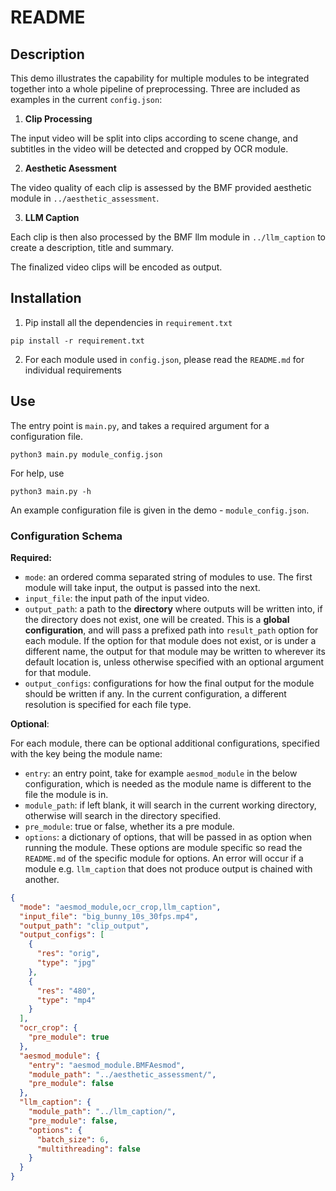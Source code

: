 # README
## Description
This demo illustrates the capability for multiple modules to be integrated together into a whole pipeline of preprocessing. Three are included as examples in the current `config.json`:

1. **Clip Processing**

The input video will be split into clips according to scene change, and subtitles in the video will be detected and cropped by OCR module.

2. **Aesthetic Asessment**

The video quality of each clip is assessed by the BMF provided aesthetic module in `../aesthetic_assessment`. 

3. **LLM Caption**

Each clip is then also processed by the BMF llm module in `../llm_caption` to create a description, title and summary.

The finalized video clips will be encoded as output.

## Installation

1. Pip install all the dependencies in `requirement.txt`

```
pip install -r requirement.txt
```

2. For each module used in `config.json`, please read the `README.md` for individual requirements

## Use

The entry point is `main.py`, and takes a required argument for a configuration file. 
```
python3 main.py module_config.json
```
For help, use
```
python3 main.py -h
```

An example configuration file is given in the demo - `module_config.json`.

### Configuration Schema
**Required:**

- `mode`: an ordered comma separated string of modules to use. The first module will take input, the output is passed into the next.
- `input_file`: the input path of the input video.
- `output_path`: a path to the **directory** where outputs will be written into, if the directory does not exist, one will be created. This is a **global configuration**, and will pass a prefixed path into `result_path` option for each module. If the option for that module does not exist, or is under a different name, the output for that module may be written to wherever its default location is, unless otherwise specified with an optional argument for that module.
- `output_configs`: configurations for how the final output for the module should be written if any. In the current configuration, a different resolution is specified for each file type.

**Optional**:

For each module, there can be optional additional configurations, specified with the key being the module name:

- `entry`: an entry point, take for example `aesmod_module` in the below configuration, which is needed as the module name is different to the file the module is in.
- `module_path`: if left blank, it will search in the current working directory, otherwise will search in the directory specified.
- `pre_module`: true or false, whether its a pre module.
- `options`: a dictionary of options, that will be passed in as option when running the module. These options are module specific so read the `README.md` of the specific module for options. An error will occur if a module e.g. `llm_caption` that does not produce output is chained with another.
```json
{
  "mode": "aesmod_module,ocr_crop,llm_caption",
  "input_file": "big_bunny_10s_30fps.mp4",
  "output_path": "clip_output",
  "output_configs": [
    {
      "res": "orig",
      "type": "jpg"
    },
    {
      "res": "480",
      "type": "mp4"
    }
  ],
  "ocr_crop": {
    "pre_module": true
  },
  "aesmod_module": {
    "entry": "aesmod_module.BMFAesmod",
    "module_path": "../aesthetic_assessment/",
    "pre_module": false
  },
  "llm_caption": {
    "module_path": "../llm_caption/",
    "pre_module": false,
    "options": {
      "batch_size": 6,
      "multithreading": false
    }
  }
}
```


